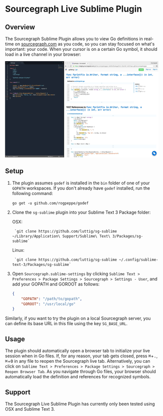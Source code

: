# Sourcegraph Live Sublime Plugin

## Overview

The Sourcegraph Sublime Plugin allows you to view Go definitions in real-time on [sourcegraph.com](http://www.sourcegraph.com) as you code, so you can stay focused on what's important: your code. When your cursor is on a certain Go symbol, it should load in a live channel in your browser:

![Sourcegraph Live Sublime Plugin](images/setup.jpg)

## Setup

1. The plugin assumes `godef` is installed in the `bin` folder of one of your `GOPATH` workspaces. If you don't already have `godef` installed, run the following command:

	`go get -u github.com/rogpeppe/godef`

2. Clone the `sg-sublime` plugin into your Sublime Text 3 Package folder:

 	OSX:

 		`git clone https://github.com/luttig/sg-sublime ~/Library/Application\ Support/Sublime\ Text\ 3/Packages/sg-sublime`

	Linux:

 		`git clone https://github.com/luttig/sg-sublime ~/.config/sublime-text-3/Packages/sg-sublime`

3. Open `Sourcegraph.sublime-settings` by clicking `Sublime Text > Preferences > Package Settings > Sourcegraph > Settings - User`, and add your GOPATH and GOROOT as follows:

	```json
	{
		"GOPATH": "/path/to/gopath",
		"GOROOT": "/usr/local/go"
	}
	```

Similarly, if you want to try the plugin on a local Sourcegraph server, you can define its base URL in this file using the key `SG_BASE_URL`.

## Usage

The plugin should automatically open a browser tab to initialize your live session when in Go files. If, for any reason, your tab gets closed, press <kbd>&#8984;</kbd>+<kbd>.</kbd>, <kbd>&#8984;</kbd>+<kbd>0</kbd> in any file to reopen the Sourcegraph live tab. Alternatively, you can click on `Sublime Text > Preferences > Package Settings > Sourcegraph > Reopen Browser Tab`. As you navigate through Go files, your browser should automatically load the definition and references for recognized symbols.

## Support

The Sourcegraph Live Sublime Plugin has currently only been tested using OSX and Sublime Text 3.
